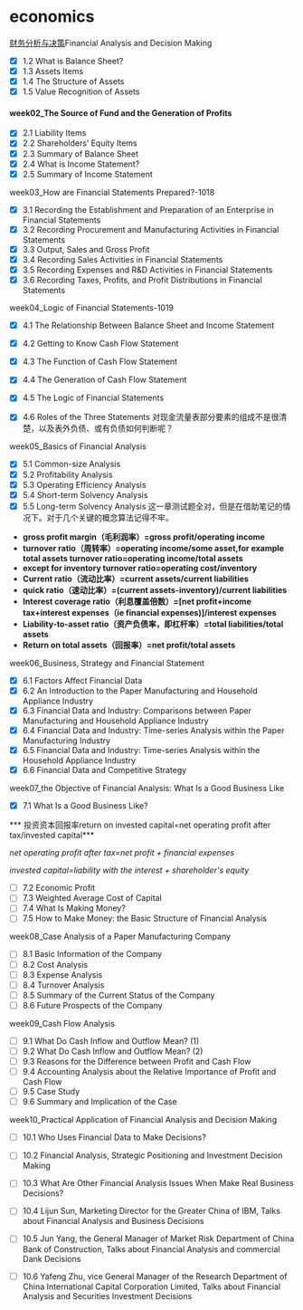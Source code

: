  # economics
[财务分析与决策](https://courses.edx.org/courses/course-v1:TsinghuaX+80512073x+1T2016/course/)Financial Analysis and Decision Making


- [x] 1.2 What is Balance Sheet?
- [x] 1.3 Assets Items
- [x] 1.4 The Structure of Assets
- [x] 1.5 Value Recognition of Assets

#### week02_The Source of Fund and the Generation of Profits

- [x] 2.1 Liability Items
- [x] 2.2 Shareholders’ Equity Items
- [x] 2.3 Summary of Balance Sheet
- [x] 2.4 What is Income Statement?
- [x] 2.5 Summary of Income Statement

week03_How are Financial Statements Prepared?-1018

- [x] 3.1 Recording the Establishment and Preparation of an Enterprise in Financial Statements
- [x] 3.2 Recording Procurement and Manufacturing Activities in Financial Statements
- [x] 3.3 Output, Sales and Gross Profit
- [x] 3.4 Recording Sales Activities in Financial Statements
- [x] 3.5 Recording Expenses and R&D Activities in Financial Statements
- [x] 3.6 Recording Taxes, Profits, and Profit Distributions in Financial Statements

week04_Logic of Financial Statements-1019

- [x] 4.1 The Relationship Between Balance Sheet and Income Statement
- [x] 4.2 Getting to Know Cash Flow Statement
- [x] 4.3 The Function of Cash Flow Statement
- [x] 4.4 The Generation of Cash Flow Statement
- [x] 4.5 The Logic of Financial Statements
- [x] 4.6 Roles of the Three Statements
对现金流量表部分要素的组成不是很清楚，以及表外负债、或有负债如何判断呢？


week05_Basics of Financial Analysis

- [x] 5.1 Common-size Analysis
- [x] 5.2 Profitability Analysis
- [x] 5.3 Operating Efficiency Analysis
- [x] 5.4 Short-term Solvency Analysis
- [x] 5.5 Long-term Solvency Analysis
这一章测试题全对，但是在借助笔记的情况下。对于几个关键的概念算法记得不牢。
* **gross profit margin（毛利润率）=gross profit/operating income**
* **turnover ratio（周转率）=operating income/some asset,for example total assets turnover ratio=operating income/total assets**
* **except for inventory turnover ratio=operating cost/inventory**
* **Current ratio（流动比率）=current assets/current liabilities**
* **quick ratio（速动比率）=(current assets-inventory)/current liabilities**
* **Interest coverage ratio（利息覆盖倍数）=[net profit+income tax+interest expenses（ie financial expenses)]/interest expenses**
* **Liability-to-asset ratio（资产负债率，即杠杆率）=total liabilities/total assets**
* **Return on total assets（回报率）=net profit/total assets**    

week06_Business, Strategy and Financial Statement

- [x] 6.1 Factors Affect Financial Data
- [x] 6.2 An Introduction to the Paper Manufacturing and Household Appliance Industry
- [x] 6.3 Financial Data and Industry: Comparisons between Paper Manufacturing and Household Appliance Industry
- [x] 6.4 Financial Data and Industry: Time-series Analysis within the Paper Manufacturing Industry
- [x] 6.5 Financial Data and Industry: Time-series Analysis within the Household Appliance Industry
- [x] 6.6 Financial Data and Competitive Strategy

week07_the Objective of Financial Analysis: What Is a Good Business Like

- [x] 7.1 What Is a Good Business Like?

*** 投资资本回报率return on invested capital=net operating profit after tax/invested capital***

*net operating profit after tax=net profit + financial expenses*

*invested capital=liability with the interest + shareholder's equity*

- [ ] 7.2 Economic Profit
- [ ] 7.3 Weighted Average Cost of Capital
- [ ] 7.4 What Is Making Money?
- [ ] 7.5 How to Make Money: the Basic Structure of Financial Analysis

week08_Case Analysis of a Paper Manufacturing Company

- [ ] 8.1 Basic Information of the Company
- [ ] 8.2 Cost Analysis
- [ ] 8.3 Expense Analysis
- [ ] 8.4 Turnover Analysis
- [ ] 8.5 Summary of the Current Status of the Company
- [ ] 8.6 Future Prospects of the Company

week09_Cash Flow Analysis

- [ ] 9.1 What Do Cash Inflow and Outflow Mean? (1)
- [ ] 9.2 What Do Cash Inflow and Outflow Mean? (2)
- [ ] 9.3 Reasons for the Difference between Profit and Cash Flow
- [ ] 9.4 Accounting Analysis about the Relative Importance of Profit and Cash Flow
- [ ] 9.5 Case Study
- [ ] 9.6 Summary and Implication of the Case

week10_Practical Application of Financial Analysis and Decision Making

- [ ] 10.1 Who Uses Financial Data to Make Decisions?
- [ ] 10.2 Financial Analysis, Strategic Positioning and Investment Decision Making
- [ ] 10.3 What Are Other Financial Analysis Issues When Make Real Business Decisions?
- [ ] 10.4 Lijun Sun, Marketing Director for the Greater China of IBM, Talks about Financial Analysis and Business Decisions
- [ ] 10.5 Jun Yang, the General Manager of Market Risk Department of China Bank of Construction, Talks about Financial Analysis and commercial Dank Decisions
- [ ] 10.6 Yafeng Zhu, vice General Manager of the Research Department of China International Capital Corporation Limited, Talks about Financial Analysis and Securities Investment Decisions

